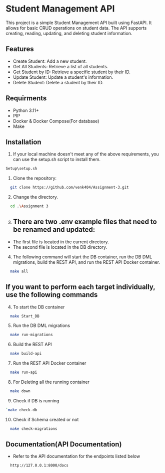 
# Student Management API

This project is a simple Student Management API built using FastAPI. It allows for basic CRUD operations on student data. The API supports creating, reading, updating, and deleting student information.



## Features

- Create Student: Add a new student.
- Get All Students: Retrieve a list of all students.
- Get Student by ID: Retrieve a specific student by their ID.
- Update Student: Update a student's information.
- Delete Student: Delete a student by their ID.


## Requirments
- Python 3.11+
- PIP
- Docker & Docker Compose(For database)
- Make

## Installation

1) If your local machine doesn't meet any of the above requirements, you can use the setup.sh script to install them.

```bash
Setup\setup.sh
```
1) Clone the repository:

```bash
  git clone https://github.com/venk404/Assignment-3.git
```
2) Change the directory.

```bash
  cd .\Assignment 3
```

3) ## There are two .env example files that need to be renamed and updated:

- The first file is located in the current directory.
- The second file is located in the DB directory.


4) The following command will start the DB container, run the DB DML migrations, build the REST API, and run the REST API Docker container.
```bash
  make all
```

## If you want to perform each target individually, use the following commands
4) To start the DB container
```bash
  make Start_DB
```
5) Run the DB DML migrations

```bash
  make run-migrations
```
6) Build the REST API

```bash
  make build-api
```

7) Run the REST API Docker container

```bash
  make run-api
```

8) For Deleting all the running container

```bash
  make down
```

9) Check if DB is running 
```bash
`make check-db
```

10) Check if Schema created or not
```bash
  make check-migrations
```


## Documentation(API Documentation)

- Refer to the API documentation for the endpoints listed below
```bash
  http://127.0.0.1:8000/docs
```
